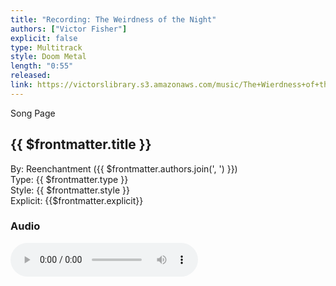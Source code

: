 ```yaml
---
title: "Recording: The Weirdness of the Night"
authors: ["Victor Fisher"]
explicit: false
type: Multitrack
style: Doom Metal
length: "0:55"
released:
link: https://victorslibrary.s3.amazonaws.com/music/The+Wierdness+of+the+Night/The+Weirdness+of+the+Night.mp3
---
```


<g-link to="/song/the-weirdness-of-the-night">Song Page</g-link>

## {{ $frontmatter.title }}

By: <g-link to="/band/reenchantment">Reenchantment</g-link> ({{ $frontmatter.authors.join(', ') }})  
Type: {{ $frontmatter.type }}  
Style: {{ $frontmatter.style }}  
Explicit: {{$frontmatter.explicit}}

### Audio

<audio controls controlsList="nodownload">
  <source :src="$frontmatter.link" type="audio/mpeg">
Your browser does not support the audio element.
</audio>
